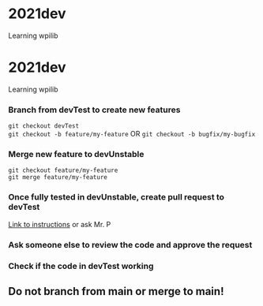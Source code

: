 # 2021dev
Learning wpilib

# 2021dev
Learning wpilib

### Branch from devTest to create new features

`git checkout devTest`  
`git checkout -b feature/my-feature` OR `git checkout -b bugfix/my-bugfix`
 
### Merge new feature to devUnstable
  
`git checkout feature/my-feature`  
`git merge feature/my-feature`

### Once fully tested in devUnstable, create pull request to devTest

[Link to instructions](https://docs.github.com/en/github/collaborating-with-pull-requests/proposing-changes-to-your-work-with-pull-requests/creating-a-pull-request) or ask Mr. P
  
### Ask someone else to review the code and approve the request
  
### Check if the code in devTest working
  
## Do not branch from main or merge to main!
